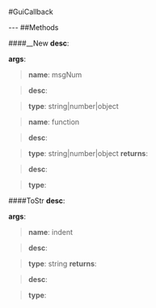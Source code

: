 #GuiCallback
<figure markdown="1">

</figure>
---
##Methods

####__New
**desc**: 

**args**:

> **name**: msgNum

> **desc**: 

> **type**: string|number|object

> **name**: function

> **desc**: 

> **type**: string|number|object
**returns**:

> **desc**: 

> **type**: 

####ToStr
**desc**: 

**args**:

> **name**: indent

> **desc**: 

> **type**: string
**returns**:

> **desc**: 

> **type**: 

